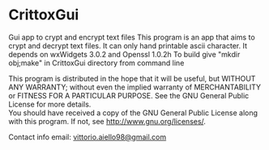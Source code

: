 # CrittoxGui
Gui app to crypt and encrypt text files
This program is an app that aims to crypt and decrypt text files. It can only hand printable ascii character. It depends on wxWidgets 3.0.2 and Openssl 1.0.2h To build give "mkdir obj;make" in CrittoxGui directory from command line

This program is distributed in the hope that it will be useful,
but WITHOUT ANY WARRANTY; without even the implied warranty of
MERCHANTABILITY or FITNESS FOR A PARTICULAR PURPOSE.  See the
GNU General Public License for more details.  
You should have received a copy of the GNU General Public License
along with this program.  If not, see <http://www.gnu.org/licenses/>.

Contact info
email: vittorio.aiello98@gmail.com
